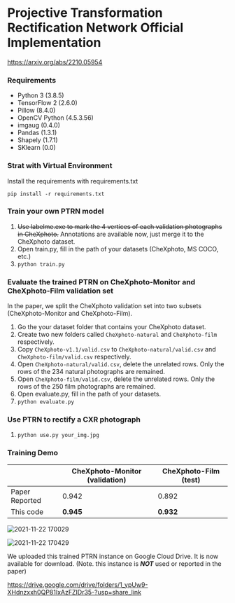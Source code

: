 # Projective Transformation Rectification Network Official Implementation

<https://arxiv.org/abs/2210.05954>

### Requirements

- Python 3 (3.8.5)
- TensorFlow 2 (2.6.0)
- Pillow (8.4.0)
- OpenCV Python (4.5.3.56)
- imgaug (0.4.0)
- Pandas (1.3.1)
- Shapely (1.7.1)
- SKlearn (0.0)

### Strat with Virtual Environment

Install the requirements with requirements.txt

`pip install -r requirements.txt`
  
### Train your own PTRN model

1. ~~Use labelme.exe to mark the 4 vertices of each validation photographs in CheXphoto.~~  Annotations are available now, just merge it to the CheXphoto dataset.
2. Open train.py, fill in the path of your datasets (CheXphoto, MS COCO, etc.)
3. `python train.py`

### Evaluate the trained PTRN on CheXphoto-Monitor and CheXphoto-Film validation set

In the paper, we split the CheXphoto validation set into two subsets (CheXphoto-Monitor and CheXphoto-Film).

1. Go the your dataset folder that contains your CheXphoto dataset.
2. Create two new folders called `CheXphoto-natural` and `CheXphoto-film` respectively.
3. Copy `CheXphoto-v1.1/valid.csv` to `CheXphoto-natural/valid.csv` and `CheXphoto-film/valid.csv` respectively.
4. Open `CheXphoto-natural/valid.csv`, delete the unrelated rows. Only the rows of the 234 natural photographs are remained.
5. Open `CheXphoto-film/valid.csv`, delete the unrelated rows. Only the rows of the 250 film photographs are remained.
6. Open evaluate.py, fill in the path of your datasets.
7. `python evaluate.py`

### Use PTRN to rectify a CXR photograph

1. `python use.py your_img.jpg`

### Training Demo

|                	| CheXphoto-Monitor (validation) 	| CheXphoto-Film (test) 	|
|----------------	|--------------------------------	|-----------------------	|
| Paper Reported 	| 0.942                          	| 0.892                 	|
| This code      	| **0.945**                     	| **0.932**             	|


![2021-11-22 170029](https://user-images.githubusercontent.com/38188772/142833946-99d1a506-5326-4f1b-be9e-66ea0cdd202a.png)

![2021-11-22 170429](https://user-images.githubusercontent.com/38188772/142833963-ff88cb89-5c3f-4350-b12c-db6d28a2dcab.png)

We uploaded this trained PTRN instance on Google Cloud Drive. It is now available for download. (Note. this instance is ***NOT*** used or reported in the paper)

<https://drive.google.com/drive/folders/1_ypUw9-XHdnzxxh0QP81IxAzFZIDr35-?usp=share_link>
